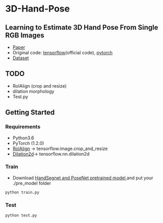 # 3D-Hand-Pose

## Learning to Estimate 3D Hand Pose From Single RGB Images 
- [Paper](https://lmb.informatik.uni-freiburg.de/projects/hand3d/)
- Original code: [tensorflow](https://github.com/lmb-freiburg/hand3d)(official code), [pytorch](https://github.com/ajdillhoff/colorhandpose3d-pytorch)
- [Dataset](https://lmb.informatik.uni-freiburg.de/resources/datasets/RenderedHandposeDataset.en.html)  

## TODO
 * RoIAlign (crop and resize)
 * dilation morphology   
 * Test.py
 
## Getting Started
### Requirements
 * Python3.6
 * PyTorch (1.2.0)
 * [RoIAlign](https://github.com/longcw/RoIAlign.pytorch) -> tensorflow.image.crop_and_resize
 * [Dilation2d](https://github.com/ajdillhoff/colorhandpose3d-pytorch/tree/095eb9e76bedbabc7ec23ed2e3a77b9abd6a5760)-> tensorflow.nn.dilation2d
 
### Train
  * Download [HandSegnet and PoseNet pretrained model ](https://drive.google.com/drive/folders/1mw0wLaxfN-L6hd1wopPl94ubFfahPNh1) and put your ./pre_model folder
  ```
  python train.py 
  ```
### Test
```
python test.py
```


